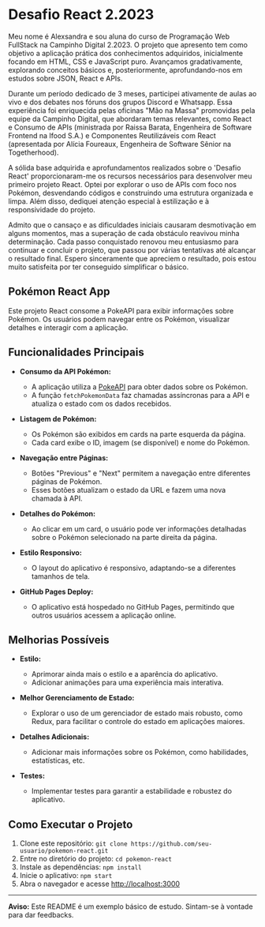 # Desafio React 2.2023

 Meu nome é Alexsandra e sou aluna do curso de Programação Web FullStack na Campinho Digital 2.2023. O projeto que apresento tem como objetivo a aplicação prática dos conhecimentos adquiridos, inicialmente focando em HTML, CSS e JavaScript puro. Avançamos gradativamente, explorando conceitos básicos e, posteriormente, aprofundando-nos em estudos sobre JSON, React e APIs.

Durante um período dedicado de 3 meses, participei ativamente de aulas ao vivo e dos debates nos fóruns dos grupos Discord e Whatsapp. Essa experiência foi enriquecida pelas oficinas "Mão na Massa" promovidas pela equipe da Campinho Digital, que abordaram temas relevantes, como React e Consumo de APIs (ministrada por Raissa Barata, Engenheira de Software Frontend na Ifood S.A.) e Componentes Reutilizáveis com React (apresentada por Alícia Foureaux, Engenheira de Software Sênior na Togetherhood).

A sólida base adquirida e aprofundamentos realizados sobre o 'Desafio React' proporcionaram-me os recursos necessários para desenvolver meu primeiro projeto React. Optei por explorar o uso de APIs com foco nos Pokémon, desvendando códigos e construindo uma estrutura organizada e limpa. Além disso, dediquei atenção especial à estilização e à responsividade do projeto.

Admito que o cansaço e as dificuldades iniciais causaram desmotivação em alguns momentos, mas a superação de cada obstáculo reavivou minha determinação. Cada passo conquistado renovou meu entusiasmo para continuar e concluir o projeto, que passou por várias tentativas até alcançar o resultado final. Espero sinceramente que apreciem o resultado, pois estou muito satisfeita por ter conseguido simplificar o básico.


## Pokémon React App

Este projeto React consome a PokeAPI para exibir informações sobre Pokémon. Os usuários podem navegar entre os Pokémon, visualizar detalhes e interagir com a aplicação.

## Funcionalidades Principais

- **Consumo da API Pokémon:**
  - A aplicação utiliza a [PokeAPI](https://pokeapi.co/) para obter dados sobre os Pokémon.
  - A função `fetchPokemonData` faz chamadas assíncronas para a API e atualiza o estado com os dados recebidos.

- **Listagem de Pokémon:**
  - Os Pokémon são exibidos em cards na parte esquerda da página.
  - Cada card exibe o ID, imagem (se disponível) e nome do Pokémon.

- **Navegação entre Páginas:**
  - Botões "Previous" e "Next" permitem a navegação entre diferentes páginas de Pokémon.
  - Esses botões atualizam o estado da URL e fazem uma nova chamada à API.

- **Detalhes do Pokémon:**
  - Ao clicar em um card, o usuário pode ver informações detalhadas sobre o Pokémon selecionado na parte direita da página.

- **Estilo Responsivo:**
  - O layout do aplicativo é responsivo, adaptando-se a diferentes tamanhos de tela.

- **GitHub Pages Deploy:**
  - O aplicativo está hospedado no GitHub Pages, permitindo que outros usuários acessem a aplicação online.

## Melhorias Possíveis

- **Estilo:**
  - Aprimorar ainda mais o estilo e a aparência do aplicativo.
  - Adicionar animações para uma experiência mais interativa.

- **Melhor Gerenciamento de Estado:**
  - Explorar o uso de um gerenciador de estado mais robusto, como Redux, para facilitar o controle do estado em aplicações maiores.

- **Detalhes Adicionais:**
  - Adicionar mais informações sobre os Pokémon, como habilidades, estatísticas, etc.

- **Testes:**
  - Implementar testes para garantir a estabilidade e robustez do aplicativo.

## Como Executar o Projeto

1. Clone este repositório: `git clone https://github.com/seu-usuario/pokemon-react.git`
2. Entre no diretório do projeto: `cd pokemon-react`
3. Instale as dependências: `npm install`
4. Inicie o aplicativo: `npm start`
5. Abra o navegador e acesse [http://localhost:3000](http://localhost:3000)

---

**Aviso:** Este README é um exemplo básico de estudo. Sintam-se à vontade para dar feedbacks.
